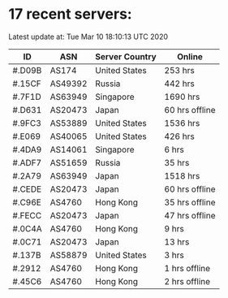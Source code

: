 # 17 recent servers:

Latest update at: Tue Mar 10 18:10:13 UTC 2020

| ID | ASN | Server Country | Online |
| -- | --- | -------------- | ------ |
| #.D09B | AS174 | United States | 253 hrs |
| #.15CF | AS49392 | Russia | 442 hrs |
| #.7F1D | AS63949 | Singapore | 1690 hrs |
| #.D631 | AS20473 | Japan | 60 hrs offline |
| #.9FC3 | AS53889 | United States | 1536 hrs |
| #.E069 | AS40065 | United States | 426 hrs |
| #.4DA9 | AS14061 | Singapore | 6 hrs |
| #.ADF7 | AS51659 | Russia | 35 hrs |
| #.2A79 | AS63949 | Japan | 1518 hrs |
| #.CEDE | AS20473 | Japan | 60 hrs offline |
| #.C96E | AS4760 | Hong Kong | 35 hrs offline |
| #.FECC | AS20473 | Japan | 47 hrs offline |
| #.0C4A | AS4760 | Hong Kong | 9 hrs |
| #.0C71 | AS20473 | Japan | 13 hrs |
| #.137B | AS58879 | United States | 3 hrs |
| #.2912 | AS4760 | Hong Kong | 1 hrs offline |
| #.45C6 | AS4760 | Hong Kong | 2 hrs offline |

